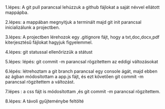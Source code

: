 1.lépes: A git pull parancsal lehúzzuk a github fájlokat a saját névvel ellátott mappápba.

2.lépes:  a mappában megnyitjuk a terminált majd git init parancsal inicializálunk a projectben.

3.lépes:  A projectben lérehozok egy .gitignore fájt, hogy a txt,doc,docx,pdf kiterjesztésű fájlokat hagyjuk figyelemmel.

4.lépes: git statussal ellenőrizzük a státust

5.lépes: lépés: git commit -m parancsal rögzítettem az eddigi változásokat

6.lépés: létrehoztam a git branch parancsal egy console ágát, majd ebben az ágban módosítottam a app.js fájt, és ezt követően git commit -m parancsal rögzítettem a változást.

7.lépes : a css fájt is módosítottam ,és git commit -m parancsal rögzítettem.

8.lépes:  A távoli gyűjteménybe feltölté